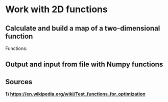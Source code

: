 # Work with 2D functions

## Calculate and build a map of a two-dimensional function
Functions:   


## Output and input from file with Numpy functions

## Sources
**1) https://en.wikipedia.org/wiki/Test_functions_for_optimization**

